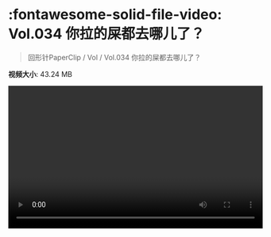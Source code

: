 # :fontawesome-solid-file-video: Vol.034 你拉的屎都去哪儿了？

> 回形针PaperClip / Vol / Vol.034 你拉的屎都去哪儿了？

**视频大小**: 43.24 MB

<video id="V-1f411cf0a4aaf846049668f0a376ffb9" width="512" height="288" preload="none" playsinline webkit-playsinline></video>